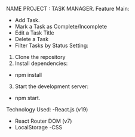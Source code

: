 NAME PROJECT : TASK MANAGER.
Feature Main: 
- Add Task.
- Mark a Task as Complete/Incomplete
- Edit a Task Title
- Delete a Task
- Filter Tasks by Status
Setting:
1. Clone the repository
2. Install dependencies:
- npm install
3. Start the development server:
- npm start.

Technology Used:
-React.js (v19) 
- React Router DOM (v7) 
- LocalStorage 
-CSS
